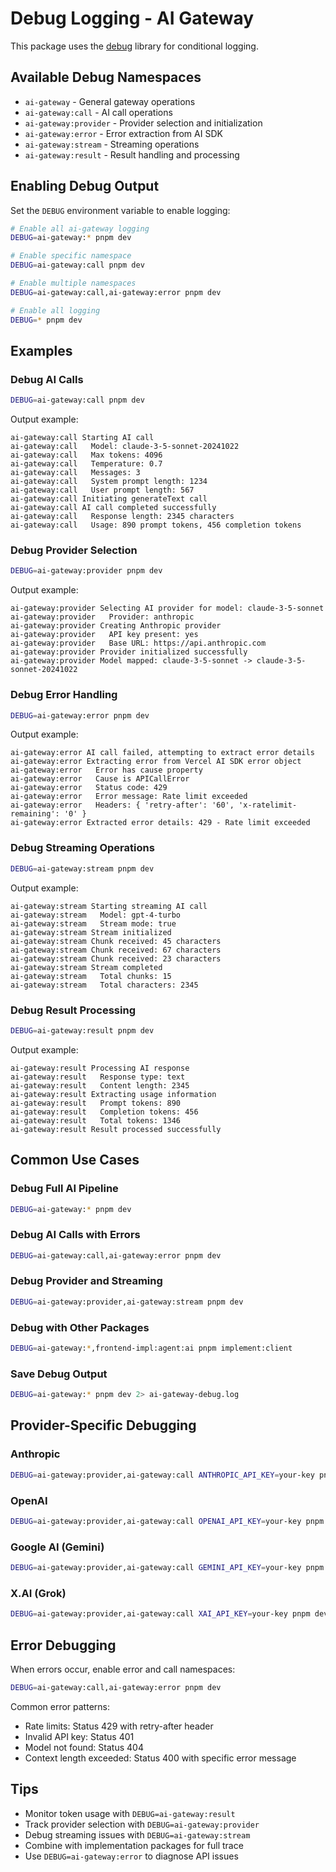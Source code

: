 # Debug Logging - AI Gateway

This package uses the [debug](https://www.npmjs.com/package/debug) library for conditional logging.

## Available Debug Namespaces

- `ai-gateway` - General gateway operations
- `ai-gateway:call` - AI call operations
- `ai-gateway:provider` - Provider selection and initialization
- `ai-gateway:error` - Error extraction from AI SDK
- `ai-gateway:stream` - Streaming operations
- `ai-gateway:result` - Result handling and processing

## Enabling Debug Output

Set the `DEBUG` environment variable to enable logging:

```bash
# Enable all ai-gateway logging
DEBUG=ai-gateway:* pnpm dev

# Enable specific namespace
DEBUG=ai-gateway:call pnpm dev

# Enable multiple namespaces
DEBUG=ai-gateway:call,ai-gateway:error pnpm dev

# Enable all logging
DEBUG=* pnpm dev
```

## Examples

### Debug AI Calls

```bash
DEBUG=ai-gateway:call pnpm dev
```

Output example:

```
ai-gateway:call Starting AI call
ai-gateway:call   Model: claude-3-5-sonnet-20241022
ai-gateway:call   Max tokens: 4096
ai-gateway:call   Temperature: 0.7
ai-gateway:call   Messages: 3
ai-gateway:call   System prompt length: 1234
ai-gateway:call   User prompt length: 567
ai-gateway:call Initiating generateText call
ai-gateway:call AI call completed successfully
ai-gateway:call   Response length: 2345 characters
ai-gateway:call   Usage: 890 prompt tokens, 456 completion tokens
```

### Debug Provider Selection

```bash
DEBUG=ai-gateway:provider pnpm dev
```

Output example:

```
ai-gateway:provider Selecting AI provider for model: claude-3-5-sonnet
ai-gateway:provider   Provider: anthropic
ai-gateway:provider Creating Anthropic provider
ai-gateway:provider   API key present: yes
ai-gateway:provider   Base URL: https://api.anthropic.com
ai-gateway:provider Provider initialized successfully
ai-gateway:provider Model mapped: claude-3-5-sonnet -> claude-3-5-sonnet-20241022
```

### Debug Error Handling

```bash
DEBUG=ai-gateway:error pnpm dev
```

Output example:

```
ai-gateway:error AI call failed, attempting to extract error details
ai-gateway:error Extracting error from Vercel AI SDK error object
ai-gateway:error   Error has cause property
ai-gateway:error   Cause is APICallError
ai-gateway:error   Status code: 429
ai-gateway:error   Error message: Rate limit exceeded
ai-gateway:error   Headers: { 'retry-after': '60', 'x-ratelimit-remaining': '0' }
ai-gateway:error Extracted error details: 429 - Rate limit exceeded
```

### Debug Streaming Operations

```bash
DEBUG=ai-gateway:stream pnpm dev
```

Output example:

```
ai-gateway:stream Starting streaming AI call
ai-gateway:stream   Model: gpt-4-turbo
ai-gateway:stream   Stream mode: true
ai-gateway:stream Stream initialized
ai-gateway:stream Chunk received: 45 characters
ai-gateway:stream Chunk received: 67 characters
ai-gateway:stream Chunk received: 23 characters
ai-gateway:stream Stream completed
ai-gateway:stream   Total chunks: 15
ai-gateway:stream   Total characters: 2345
```

### Debug Result Processing

```bash
DEBUG=ai-gateway:result pnpm dev
```

Output example:

```
ai-gateway:result Processing AI response
ai-gateway:result   Response type: text
ai-gateway:result   Content length: 2345
ai-gateway:result Extracting usage information
ai-gateway:result   Prompt tokens: 890
ai-gateway:result   Completion tokens: 456
ai-gateway:result   Total tokens: 1346
ai-gateway:result Result processed successfully
```

## Common Use Cases

### Debug Full AI Pipeline

```bash
DEBUG=ai-gateway:* pnpm dev
```

### Debug AI Calls with Errors

```bash
DEBUG=ai-gateway:call,ai-gateway:error pnpm dev
```

### Debug Provider and Streaming

```bash
DEBUG=ai-gateway:provider,ai-gateway:stream pnpm dev
```

### Debug with Other Packages

```bash
DEBUG=ai-gateway:*,frontend-impl:agent:ai pnpm implement:client
```

### Save Debug Output

```bash
DEBUG=ai-gateway:* pnpm dev 2> ai-gateway-debug.log
```

## Provider-Specific Debugging

### Anthropic

```bash
DEBUG=ai-gateway:provider,ai-gateway:call ANTHROPIC_API_KEY=your-key pnpm dev
```

### OpenAI

```bash
DEBUG=ai-gateway:provider,ai-gateway:call OPENAI_API_KEY=your-key pnpm dev
```

### Google AI (Gemini)

```bash
DEBUG=ai-gateway:provider,ai-gateway:call GEMINI_API_KEY=your-key pnpm dev
```

### X.AI (Grok)

```bash
DEBUG=ai-gateway:provider,ai-gateway:call XAI_API_KEY=your-key pnpm dev
```

## Error Debugging

When errors occur, enable error and call namespaces:

```bash
DEBUG=ai-gateway:call,ai-gateway:error pnpm dev
```

Common error patterns:

- Rate limits: Status 429 with retry-after header
- Invalid API key: Status 401
- Model not found: Status 404
- Context length exceeded: Status 400 with specific error message

## Tips

- Monitor token usage with `DEBUG=ai-gateway:result`
- Track provider selection with `DEBUG=ai-gateway:provider`
- Debug streaming issues with `DEBUG=ai-gateway:stream`
- Combine with implementation packages for full trace
- Use `DEBUG=ai-gateway:error` to diagnose API issues
